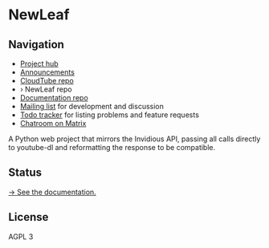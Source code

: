 # NewLeaf

## Navigation

- [Project hub][hub]
- [Announcements][announce]
- [CloudTube repo][cloudtube]
- › NewLeaf repo
- [Documentation repo][docs]
- [Mailing list][list] for development and discussion
- [Todo tracker][todo] for listing problems and feature requests
- [Chatroom on Matrix][matrix]

A Python web project that mirrors the Invidious API, passing all calls
directly to youtube-dl and reformatting the response to be compatible.

## Status

[→ See the documentation.](https://git.sr.ht/~cadence/tube-docs/tree/main/item/docs/API.md)

## License

AGPL 3

[hub]: https://sr.ht/~cadence/tube/
[announce]: https://lists.sr.ht/~cadence/tube-announce
[cloudtube]: https://git.sr.ht/~cadence/cloudtube
[newleaf]: https://git.sr.ht/~cadence/NewLeaf
[list]: https://lists.sr.ht/~cadence/tube-devel
[todo]: https://todo.sr.ht/~cadence/tube
[matrix]: https://matrix.to/#/#cloudtube:cadence.moe
[docs]: https://git.sr.ht/~cadence/tube-docs
